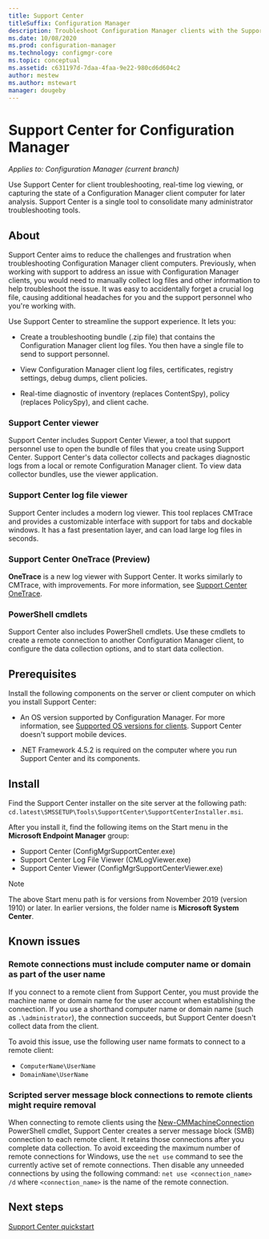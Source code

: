 ```yaml
---
title: Support Center
titleSuffix: Configuration Manager
description: Troubleshoot Configuration Manager clients with the Support Center.
ms.date: 10/08/2020
ms.prod: configuration-manager
ms.technology: configmgr-core
ms.topic: conceptual
ms.assetid: c631197d-7daa-4faa-9e22-980cd6d604c2
author: mestew
ms.author: mstewart
manager: dougeby
---
```


# Support Center for Configuration Manager

*Applies to: Configuration Manager (current branch)*

<!--1357489-->
Use Support Center for client troubleshooting, real-time log viewing, or capturing the state of a Configuration Manager client computer for later analysis. Support Center is a single tool to consolidate many administrator troubleshooting tools.

## About

Support Center aims to reduce the challenges and frustration when troubleshooting Configuration Manager client computers. Previously, when working with support to address an issue with Configuration Manager clients, you would need to manually collect log files and other information to help troubleshoot the issue. It was easy to accidentally forget a crucial log file, causing additional headaches for you and the support personnel who you're working with.

Use Support Center to streamline the support experience. It lets you:

- Create a troubleshooting bundle (.zip file) that contains the Configuration Manager client log files. You then have a single file to send to support personnel.  

- View Configuration Manager client log files, certificates, registry settings, debug dumps, client policies.  

- Real-time diagnostic of inventory (replaces ContentSpy), policy (replaces PolicySpy), and client cache.  

### Support Center viewer

Support Center includes Support Center Viewer, a tool that support personnel use to open the bundle of files that you create using Support Center. Support Center's data collector collects and packages diagnostic logs from a local or remote Configuration Manager client. To view data collector bundles, use the viewer application.

### Support Center log file viewer

Support Center includes a modern log viewer. This tool replaces CMTrace and provides a customizable interface with support for tabs and dockable windows. It has a fast presentation layer, and can load large log files in seconds.

### Support Center OneTrace (Preview)

<!--3555962-->
**OneTrace** is a new log viewer with Support Center. It works similarly to CMTrace, with improvements. For more information, see [Support Center OneTrace](support-center-onetrace.md).

### PowerShell cmdlets

Support Center also includes PowerShell cmdlets. Use these cmdlets to create a remote connection to another Configuration Manager client, to configure the data collection options, and to start data collection.

## Prerequisites

Install the following components on the server or client computer on which you install Support Center:

- An OS version supported by Configuration Manager. For more information, see [Supported OS versions for clients](../plan-design/configs/supported-operating-systems-for-clients-and-devices.md). Support Center doesn't support mobile devices.  

- .NET Framework 4.5.2 is required on the computer where you run Support Center and its components.  

## Install

Find the Support Center installer on the site server at the following path: `cd.latest\SMSSETUP\Tools\SupportCenter\SupportCenterInstaller.msi`.

After you install it, find the following items on the Start menu in the **Microsoft Endpoint Manager** group:  

- Support Center (ConfigMgrSupportCenter.exe)  
- Support Center Log File Viewer (CMLogViewer.exe)  
- Support Center Viewer (ConfigMgrSupportCenterViewer.exe)  

> [!NOTE]
> The above Start menu path is for versions from November 2019 (version 1910) or later. In earlier versions, the folder name is **Microsoft System Center**.

## Known issues

### Remote connections must include computer name or domain as part of the user name

If you connect to a remote client from Support Center, you must provide the machine name or domain name for the user account when establishing the connection. If you use a shorthand computer name or domain name (such as `.\administrator`), the connection succeeds, but Support Center doesn't collect data from the client.

To avoid this issue, use the following user name formats to connect to a remote client:

- `ComputerName\UserName`  
- `DomainName\UserName`  

### Scripted server message block connections to remote clients might require removal

When connecting to remote clients using the [New-CMMachineConnection](/previous-versions/system-center/powershell/system-center-2012-r2/dn688183(v=sc.20)) PowerShell cmdlet, Support Center creates a server message block (SMB) connection to each remote client. It retains those connections after you complete data collection. To avoid exceeding the maximum number of remote connections for Windows, use the `net use` command to see the currently active set of remote connections. Then disable any unneeded connections by using the following command:
`net use <connection_name> /d`
where `<connection_name>` is the name of the remote connection.

## Next steps

[Support Center quickstart](support-center-quickstart.md)